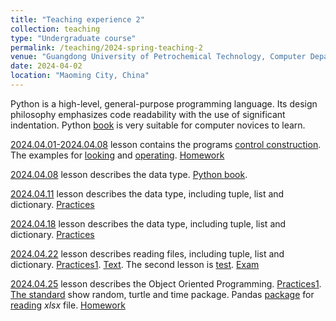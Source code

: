 ```yaml
---
title: "Teaching experience 2"
collection: teaching
type: "Undergraduate course"
permalink: /teaching/2024-spring-teaching-2
venue: "Guangdong University of Petrochemical Technology, Computer Department"
date: 2024-04-02
location: "Maoming City, China"
---
```


Python is a high-level, general-purpose programming language. Its design philosophy emphasizes code readability with the use of significant indentation. Python [book](/files/python_book.pdf) is very suitable for computer novices to learn.

[2024.04.01-2024.04.08](/files/0328_week5_thursday_unit7.pptx) lesson contains the programs [control construction](/files/0328_week5_thursday_unit8.pptx). The examples for [looking](/files/0401_week6_monday_example.txt) and [operating](/files/0401_week6_monday_practise.pptx). 
[Homework](/files/0401_week6_monday_homework.txt)

[2024.04.08](/files/0408_week7_monsday_unit8.pptx) lesson describes the data type. [Python book](https://pan.baidu.com/s/1YFQc0APIC6pOXZ9qYk2ClA?pwd=dibg). 

[2024.04.11](/files/0411_week7_thurday_unit8_component_datatype.pptx) lesson describes the data type, including tuple, list and dictionary. [Practices](/files/0411_work.txt)


[2024.04.18](/files/0418_week8_thurday_unit8_function.pptx) lesson describes the data type, including tuple, list and dictionary. [Practices](/files/0418_work.txt)

[2024.04.22](/files/0422_week9_monday_unit9_file.pptx) lesson describes reading files, including tuple, list and dictionary. [Practices1](/files/0422_work.txt). [Text](/files/0422_the_six_wans.txt). The second lesson is [test](/files/0422_test.txt). [Exam](https://www.jianguoyun.com/p/Dfcy1j4Qvsv9BxiGhMEFIAA)

<!-- [2024.04.23](/files/0423_shalong.pdf) have a academic salon. -->

[2024.04.25](/files/0425_week9_thursday_unit_class.pptx) lesson describes the Object Oriented Programming. [Practices1](/files/0425_work_class.txt). [The standard](/files/0425_week9_thursday_unit9_package.pptx) show random, turtle and time package. Pandas [package](https://www.pypandas.cn/) for [reading](/files/0425_package.txt) $xlsx$ file. [Homework](/files/0425_homework.docx)


